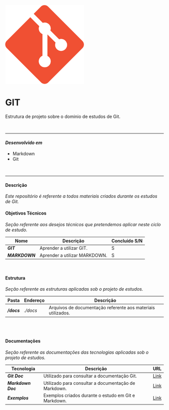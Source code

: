 <img src="https://github.com/DiegoJCordeiro/DiegoJCordeiro/blob/main/assets/Git-logo.png" width=250>

# GIT

Estrutura de projeto sobre o dominio de estudos de Git.

</br>

<hr>

#### ***Desenvolvido em***

- Markdown
- Git

</br>

<hr>

#### **Descrição**

*Este repositório é referente a todos materiais criados durante os estudos de Git.*

#### **Objetivos Técnicos**

*Seção referente aos desejos técnicos que pretendemos aplicar neste ciclo de estudo.*

| Nome           | Descrição                     | Concluído S/N |
| -------------- | ----------------------------- | ------------- |
| ***GIT***      | Aprender a utilizar GIT.      | S             |
| ***MARKDOWN*** | Aprender a utilizar MARKDOWN. | S             |

</br>

#### **Estrutura**

*Seção referente as estruturas aplicadas sob o projeto de estudos.*

| Pasta       | Endereço | Descrição                                                    |
| ----------- | -------- | ------------------------------------------------------------ |
| ***/docs*** | *./docs* | Arquivos de documentação referente aos materiais utilizados. |

</br>

</br>

#### **Documentações**

*Seção referente as documentações das tecnologias aplicadas sob o projeto de estudos.*

| Tecnologia         | Descrição                                            | URL                                    |
| ------------------ | ---------------------------------------------------- | -------------------------------------- |
| ***Git Doc***      | Utilizado para consultar a documentação Git.         | [Link](https://git-scm.com/doc)        |
| ***Markdown Doc*** | Utilizado para consultar a documentação de Markdown. | [Link](https://www.markdownguide.org/) |
| ***Exemplos***     | Exemplos criados durante o estudo em Git e Markdown. | [Link](./docs/pages/Examples.md)       |

</br>